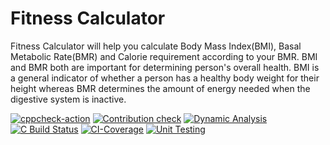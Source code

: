 # Fitness Calculator
Fitness Calculator will help you calculate Body Mass Index(BMI), Basal Metabolic Rate(BMR) and Calorie requirement according to your BMR. BMI and BMR both are important for determining person's overall health. BMI is a general indicator of whether a person has a healthy body weight for their height whereas BMR determines the amount of energy needed when the digestive system is inactive.

[![cppcheck-action](https://github.com/Asmita-Kajrolkar/LnT-Mini-Project/actions/workflows/cppcheck.yml/badge.svg)](https://github.com/Asmita-Kajrolkar/LnT-Mini-Project/actions/workflows/cppcheck.yml)
[![Contribution check](https://github.com/Asmita-Kajrolkar/LnT-Mini-Project/actions/workflows/gitinspector.yml/badge.svg)](https://github.com/Asmita-Kajrolkar/LnT-Mini-Project/actions/workflows/gitinspector.yml)
[![Dynamic Analysis](https://github.com/Asmita-Kajrolkar/LnT-Mini-Project/actions/workflows/dynamic_code_quality.yml/badge.svg)](https://github.com/Asmita-Kajrolkar/LnT-Mini-Project/actions/workflows/dynamic_code_quality.yml)
[![C Build Status](https://github.com/Asmita-Kajrolkar/LnT-Mini-Project/actions/workflows/cbuild.yml/badge.svg)](https://github.com/Asmita-Kajrolkar/LnT-Mini-Project/actions/workflows/cbuild.yml)
[![CI-Coverage](https://github.com/Asmita-Kajrolkar/LnT-Mini-Project/actions/workflows/coverage.yml/badge.svg)](https://github.com/Asmita-Kajrolkar/LnT-Mini-Project/actions/workflows/coverage.yml)
[![Unit Testing](https://github.com/Asmita-Kajrolkar/LnT-Mini-Project/actions/workflows/unitTesting.yml/badge.svg)](https://github.com/Asmita-Kajrolkar/LnT-Mini-Project/actions/workflows/unitTesting.yml)
